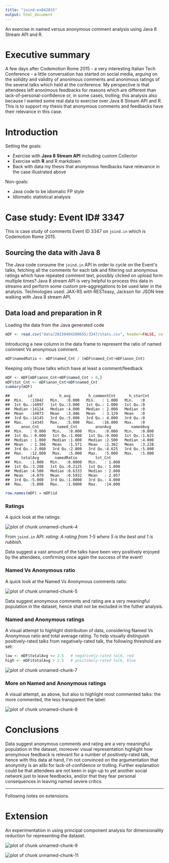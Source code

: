 ```yaml
---
title: "joind-ex042015"
output: html_document
---
```

An exercise in named versus anonymous comment analysis using Java 8 Stream API and R.

# Executive summary
A few days after Codemotion Rome 2015 - a very interesting Italian Tech Conference - a little conversation has started on social media, arguing on the solidity and validity of anonimous comments and anonimous ratings of the several talks which held at the conference. My perspective is that attendees left anonimous feedbacks for reasons which are different than lack-of-personal-confidence or, in some cases, trolling; this analysis also because I wanted some real data to exercise over Java 8 Stream API and R. This is to support my thesis that anonymous comments and feedbacks have their relevance in this case.

# Introduction

Setting the goals:

* Exercise with __Java 8 Stream API__ including custom Collector
* Exercise with __R__ and R markdown
* Back with data my thesis that anonymous feedbacks have relevance in the case illustrated above

Non-goals:

* Java code to be idiomatic FP style
* Idiomatic statistical analysis

# Case study: Event ID# 3347
This is case study of comments Event ID 3347 on `joind.in` which is Codemotion Rome 2015.

## Sourcing the data with Java 8
The Java code consume the `joind.in` API in order to cycle on the Event's talks, fetching all the comments for each talk and filtering out anonymous ratings which have repeated comment text, possibly clicked on upload form multiple times? Java 8 stream API is very helpful to process this data in streams and perform some custom pre-aggregations to be used later in the analysis.
Technologies used: JAX-RS with RESTeasy, Jackson for JSON tree walking with Java 8 stream API.

## Data load and preparation in R
Loading the data from the Java generated code


```r
mDF <- read.csv("data/20150404200655/3347/stats.csv", header=FALSE, col.names=c("id", "h_avg", "h_commentCnt", "h_starCnt", "anon_Cnt", "named_Cnt", "anonAvg", "namedAvg", "totalAvg"))
```

Introducing a new column in the data frame to represent the ratio of named comment Vs anonymous comment.


```r
mDF$namedRatio <- mDF$named_Cnt / (mDF$named_Cnt+mDF$anon_Cnt)
```

Keeping only those talks which have at least a comment/feedback


```r
mDF <- mDF[mDF$anon_Cnt+mDF$named_Cnt > 0,]
mDF$tot_Cnt <- mDF$anon_Cnt+mDF$named_Cnt
summary(mDF)
```

```
##        id            h_avg        h_commentCnt      h_starCnt
##  Min.   :13842   Min.   :0.000   Min.   : 1.000   Min.   :0  
##  1st Qu.:14097   1st Qu.:3.000   1st Qu.: 1.000   1st Qu.:0  
##  Median :14124   Median :4.000   Median : 2.000   Median :0  
##  Mean   :14073   Mean   :3.486   Mean   : 3.129   Mean   :0  
##  3rd Qu.:14145   3rd Qu.:5.000   3rd Qu.: 4.000   3rd Qu.:0  
##  Max.   :14345   Max.   :5.000   Max.   :16.000   Max.   :0  
##     anon_Cnt        named_Cnt        anonAvg         namedAvg    
##  Min.   : 0.000   Min.   :0.000   Min.   :0.000   Min.   :0.000  
##  1st Qu.: 0.000   1st Qu.:1.000   1st Qu.:0.000   1st Qu.:1.625  
##  Median : 1.000   Median :1.000   Median :2.500   Median :4.000  
##  Mean   : 1.386   Mean   :1.571   Mean   :2.362   Mean   :3.228  
##  3rd Qu.: 2.000   3rd Qu.:2.000   3rd Qu.:4.625   3rd Qu.:5.000  
##  Max.   :12.000   Max.   :5.000   Max.   :5.000   Max.   :5.000  
##     totalAvg       namedRatio        tot_Cnt      
##  Min.   :1.000   Min.   :0.0000   Min.   : 1.000  
##  1st Qu.:3.208   1st Qu.:0.2125   1st Qu.: 1.000  
##  Median :4.500   Median :0.6333   Median : 2.000  
##  Mean   :4.079   Mean   :0.5932   Mean   : 2.957  
##  3rd Qu.:5.000   3rd Qu.:1.0000   3rd Qu.: 4.000  
##  Max.   :5.000   Max.   :1.0000   Max.   :14.000
```

```r
row.names(mDF) = mDF$id
```

### Ratings

A quick look at the ratings:

<img src="figure/unnamed-chunk-4-1.png" title="plot of chunk unnamed-chunk-4" alt="plot of chunk unnamed-chunk-4" style="display: block; margin: auto;" />

From `joind.in` API: *rating: A rating from 1-5 where 5 is the best and 1 is rubbish*.

Data suggest a vast amount of the talks have been very positively enjoyed by the attendees, confirming once again the success of the event!

### Named Vs Anonymous ratio

A quick look at the Named Vs Anonymous comments ratio:

<img src="figure/unnamed-chunk-5-1.png" title="plot of chunk unnamed-chunk-5" alt="plot of chunk unnamed-chunk-5" style="display: block; margin: auto;" />

Data suggest anonymous comments and rating are a very meaningful population in the dataset, hence shall not be excluded in the futher analysis. 

### Named and Anonymous ratings

A visual attempt to highlight distribution of data, considering Named Vs Anonymous ratio and total average rating. To help visually distinguish positively-rated talks from negatively-rated talk, the following threshold are set:


```r
low <- mDF$totalAvg <= 2.5   # negatively-rated talk, red
high <- mDF$totalAvg > 2.5   # positibely-rated talk, blue
```
<img src="figure/unnamed-chunk-7-1.png" title="plot of chunk unnamed-chunk-7" alt="plot of chunk unnamed-chunk-7" style="display: block; margin: auto;" />

### More on Named and Anonymous ratings

A visual attempt, as above, but also to highlight most commented talks: the more commented, the less transparent the label:

<img src="figure/unnamed-chunk-8-1.png" title="plot of chunk unnamed-chunk-8" alt="plot of chunk unnamed-chunk-8" style="display: block; margin: auto;" />

# Conclusions
Data suggest anonymous comments and rating are a very meaningful population in the dataset, moreover visual representation highlight how anonymous feedback is relevant for a number of positively-rated talk, hence with this data at hand, I'm not convinced on the argumentation that anonymity is an alibi for lack-of-confidence or trolling. Further explanation could be that attendees are not keen in sign-up to yet another social network just to leave feedbacks, and/or that they fear personal consequences in leaving named severe critics.

* * * * 

Following notes on extensions.

# Extension
An experimentation in using principal component analysis for dimensionality reduction for representing the dataset.

![plot of chunk unnamed-chunk-9](figure/unnamed-chunk-9-1.png) 



![plot of chunk unnamed-chunk-11](figure/unnamed-chunk-11-1.png) 


